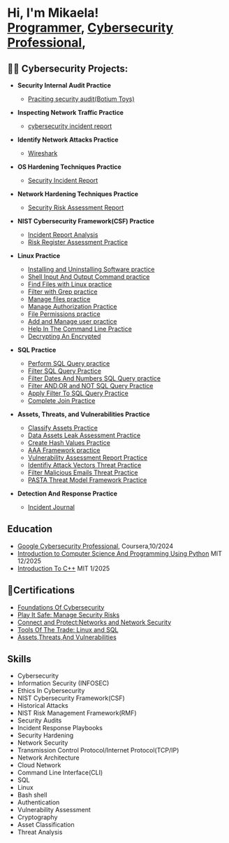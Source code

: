 <h1>Hi, I'm Mikaela! <br/><a href="https://github.com/Mikaelab-lab">Programmer</a>, <a href="https://www.linkedin.com/in/mikaela-bly/">Cybersecurity Professional</a>,

<h2>👨‍💻 Cybersecurity Projects:</h2>

- <b>Security Internal Audit Practice</b>
  - [Praciting security audit(Botium Toys)](https://github.com/Mikaelab-lab/Botium-Toys)
- <b>Inspecting Network Traffic Practice </b>
  - [cybersecurity incident report](https://github.com/Mikaelab-lab/Inspecting-Network-Traffic)
- <b>Identify Network Attacks Practice </b>
  - [Wireshark](https://github.com/Mikaelab-lab/Wireshark)
- <b>OS Hardening Techniques Practice </b>
  - [Security Incident Report](https://github.com/Mikaelab-lab/OS-hardening-techniques)
- <b>Network Hardening Techniques Practice </b>
  - [Security Risk Assessment Report](https://github.com/Mikaelab-lab/Analysis-Of-Network-Hardening)
- <b>NIST Cybersecurity Framework(CSF) Practice </b>
   - [Incident Report Analysis](https://github.com/Mikaelab-lab/NIST-Cybersecurity-Framework-to-respond-to-a-security-incident)
   - [Risk Register Assessment Practice]()
- <b>Linux Practice</b>
  - [Installing and Uninstalling Software practice](https://github.com/Mikaelab-lab/Install-software-in-a-Linux-distribution)
  - [Shell Input And Output Command practice](https://github.com/Mikaelab-lab/Examine-input-output-in-the-Linux-shell)
  - [Find Files with Linux practice](https://github.com/Mikaelab-lab/Find-files-with-Linux-commands)
  - [Filter with Grep practice](https://github.com/Mikaelab-lab/Filter-with-grep)
  - [Manage files practice](https://github.com/Mikaelab-lab/Manage-files-with-linux-commands)
  - [Manage Authorization Practice](https://github.com/Mikaelab-lab/Manage-Authorization)
  - [File Permissions practice]()
  - [Add and Manage user practice]()
  - [Help In The Command Line Practice]()
  - [Decrypting An Encrypted]()

 - <b>SQL Practice</b>
   - [Perform SQL Query practice]()
   - [Filter SQL Query Practice]()
   - [Filter Dates And Numbers SQL Query practice]()
   - [Filter AND,OR and NOT SQL Query Practice]()
   - [Apply Filter To SQL Query Practice]()
   - [Complete Join Practice]()
  
 - <b>Assets, Threats, and Vulnerabilities
 Practice</b>
   - [Classify Assets Practice]()
   - [Data Assets Leak Assessment Practice]()
   - [Create Hash Values Practice]()
   - [AAA Framework practice]()
   - [Vulnerability Assessment Report Practice]()
   - [Identifiy Attack Vectors Threat Practice]()
   - [Filter Malicious Emails Threat Practice]()
   - [ PASTA Threat Model Framework Practice]()

 - <b>Detection And Response Practice</b>
     - [Incident Journal]()
 

<h2>Education</h2>
  
  - [Google Cybersecurity Professional](https://www.coursera.org/professional-certificates/google-cybersecurity#:~:text=Google%20Cybersecurity%20Professional%20Certificate), Coursera,10/2024
  - [Introduction to Computer Science And Programming Using Python](https://ocw.mit.edu/courses/6-0001-introduction-to-computer-science-and-programming-in-python-fall-2016/)  MIT 12/2025
  - [Introduction To C++](https://ocw.mit.edu/courses/6-096-introduction-to-c-january-iap-2011/)   MIT 1/2025



<h2>📄Certifications</h2>

- [Foundations Of Cybersecurity](https://coursera.org/share/c8cd0a1a35480bd10ee5b33219fc7157)
- [Play It Safe: Manage Security Risks](https://coursera.org/share/d59e749d9276dd890b07aad0b698314c)
- [Connect and Protect:Networks and Network Security](https://coursera.org/share/da103a0c083b92a62ef7f2caface9073)
- [Tools Of The Trade: Linux and SQL]()
- [Assets,Threats,And Vulnerabilities]()

<h2>Skills</h2>

 - Cybersecurity
 - Information Security (INFOSEC)
 - Ethics In Cybersecurity
 - NIST Cybersecurity Framework(CSF)
 - Historical Attacks
 - NIST Risk Management Framework(RMF)
 - Security Audits
 - Incident Response Playbooks
 - Security Hardening
 - Network Security
 - Transmission Control Protocol/Internet Protocol(TCP/IP)
 - Network Architecture
 - Cloud Network
 - Command Line Interface(CLI)
 - SQL
 - Linux
 - Bash shell
 - Authentication
 - Vulnerability Assessment
 - Cryptography
 - Asset Classification
 - Threat Analysis

